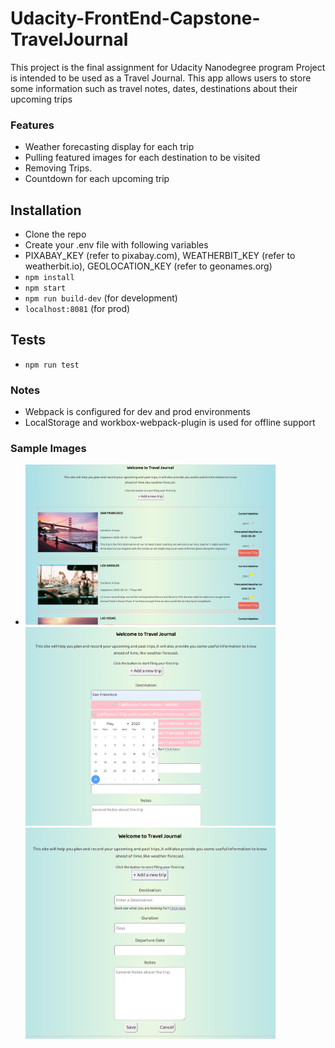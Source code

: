 # Udacity-FrontEnd-Capstone-TravelJournal
This project is the final assignment for Udacity Nanodegree program
Project is intended to be used as a Travel Journal.
This app allows users to store some information such as travel notes, dates, destinations about their upcoming trips

### Features
- Weather forecasting display for each trip
- Pulling featured images for each destination to be visited
- Removing Trips.
- Countdown for each upcoming trip

## Installation
- Clone the repo
- Create your .env file with following variables
- PIXABAY_KEY (refer to pixabay.com), WEATHERBIT_KEY (refer to weatherbit.io), GEOLOCATION_KEY (refer to geonames.org)
- ```npm install```
- ```npm start```
- ```npm run build-dev``` (for development)
- ```localhost:8081``` (for prod)

## Tests
- ```npm run test```

### Notes
- Webpack is configured for dev and prod environments
- LocalStorage and workbox-webpack-plugin is used for offline support

### Sample Images
- <img src="sampleImages/travel-journal.PNG" width="400" src="main"/> <img src="sampleImages/travel-journal2.PNG" width="400" src="add item"/> <img src="sampleImages/travel-journal3.PNG" width="400" src="add item2"/>
